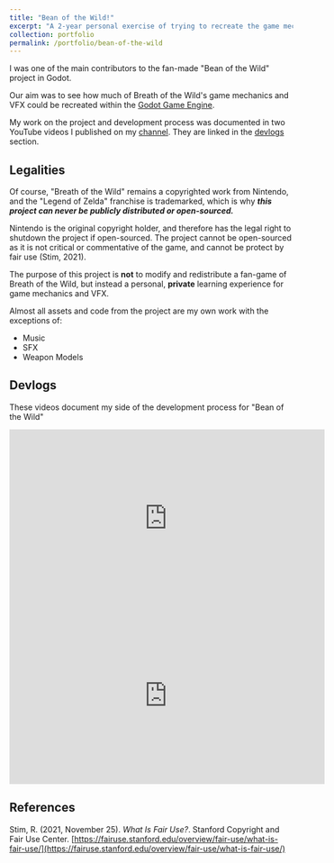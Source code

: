 ```yaml
---
title: "Bean of the Wild!"
excerpt: "A 2-year personal exercise of trying to recreate the game mechanics and VFX of Breath of the Wild in Godot <br/><img src='https://img.youtube.com/vi/8X3_zWn68Xk/hqdefault.jpg'>"
collection: portfolio
permalink: /portfolio/bean-of-the-wild
---
```


I was one of the main contributors to the fan-made "Bean of the Wild" project in Godot.

Our aim was to see how much of Breath of the Wild's game mechanics and VFX could be recreated within the [Godot Game Engine](https://godotengine.org).

My work on the project and development process was documented in two YouTube videos I published on my [channel](https://youtube.com/c/NekotoArts). They are linked in the [devlogs](#devlogs) section.

## Legalities

Of course, "Breath of the Wild" remains a copyrighted work from Nintendo, and the "Legend of Zelda" franchise is trademarked, which is why **_this project can never be publicly distributed or open-sourced._**

Nintendo is the original copyright holder, and therefore has the legal right to shutdown the project if open-sourced. The project cannot be open-sourced as it is not critical or commentative of the game, and cannot be protect by fair use (Stim, 2021).

The purpose of this project is **not** to modify and redistribute a fan-game of Breath of the Wild, but instead a personal, **private** learning experience for game mechanics and VFX.

Almost all assets and code from the project are my own work with the exceptions of:

-   Music
-   SFX
-   Weapon Models

## Devlogs

These videos document my side of the development process for "Bean of the Wild"

<iframe width="560" height="315" src="https://www.youtube.com/embed/yuEZWneTavU" title="YouTube video player" frameborder="0" allow="accelerometer; autoplay; clipboard-write; encrypted-media; gyroscope; picture-in-picture" allowfullscreen></iframe>

<iframe width="560" height="315" src="https://www.youtube.com/embed/8X3_zWn68Xk" title="YouTube video player" frameborder="0" allow="accelerometer; autoplay; clipboard-write; encrypted-media; gyroscope; picture-in-picture" allowfullscreen></iframe>

## References

Stim, R. (2021, November 25). _What Is Fair Use?_. Stanford Copyright and Fair Use Center. [https://fairuse.stanford.edu/overview/fair-use/what-is-fair-use/](https://fairuse.stanford.edu/overview/fair-use/what-is-fair-use/)

